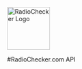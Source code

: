 <img src="http://radiochecker.paulhaunschmied.com/assets/img/jack.png" alt="RadioChecker Logo" width="100"/>

#RadioChecker.com API